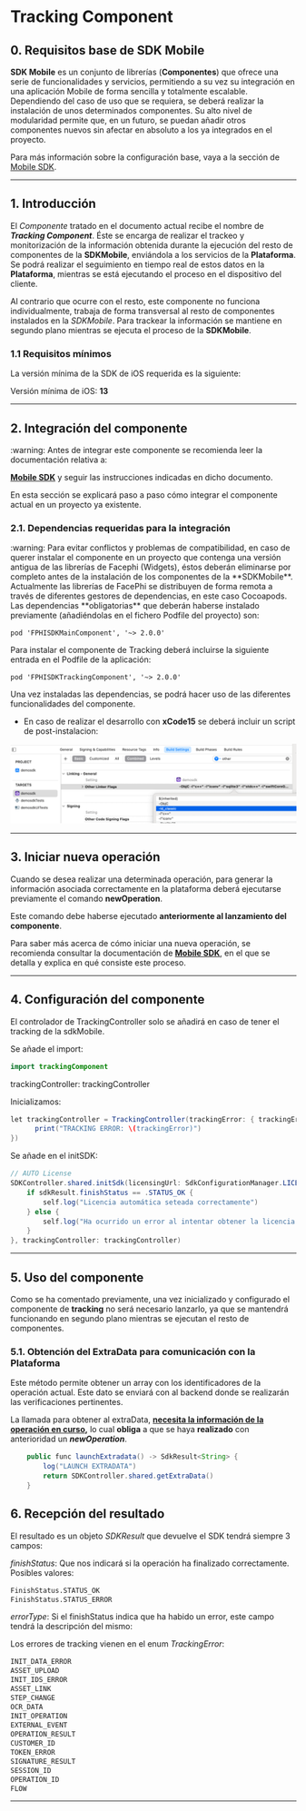 # Tracking Component

## 0. Requisitos base de SDK Mobile

**SDK Mobile** es un conjunto de librerías (**Componentes**) que ofrece una serie de funcionalidades y servicios, permitiendo a su vez su integración en una aplicación Mobile de forma sencilla y totalmente escalable. Dependiendo del caso de uso que se requiera, se deberá realizar la instalación de unos determinados componentes. Su alto nivel de modularidad permite que, en un futuro, se puedan añadir otros componentes nuevos sin afectar en absoluto a los ya integrados en el proyecto.

Para más información sobre la configuración base, vaya a la sección de
<a href="Mobile_SDK"
data-linked-resource-id="2605285492" data-linked-resource-version="11"
data-linked-resource-type="page">Mobile SDK</a>.

---

## 1. Introducción

El _Componente_ tratado en el documento actual recibe el nombre de
**_Tracking Component_**. Éste se encarga de realizar el trackeo y
monitorización de la información obtenida durante la ejecución del resto
de componentes de la **SDKMobile**, enviándola a los servicios de la
**Plataforma**. Se podrá realizar el seguimiento en tiempo real de estos
datos en la **Plataforma**, mientras se está ejecutando el proceso en el
dispositivo del cliente.

Al contrario que ocurre con el resto, este componente no funciona
individualmente, trabaja de forma transversal al resto de componentes
instalados en la _SDKMobile_. Para trackear la información se mantiene
en segundo plano mientras se ejecuta el proceso de la **SDKMobile**.

### 1.1 Requisitos mínimos

La versión mínima de la SDK de iOS requerida es la siguiente:

Versión mínima de iOS: **13**

---

## 2. Integración del componente

<div class="warning">
<span class="warning">:warning:</span> 
Antes de integrar este componente se recomienda leer la documentación
relativa a:

<a href="Mobile_SDK"
data-linked-resource-id="2605285492" data-linked-resource-version="11"
data-linked-resource-type="page"><strong><u>Mobile
SDK</u></strong></a> y seguir las instrucciones indicadas en dicho
documento.

</div>
En esta sección se explicará paso a paso cómo integrar el componente actual en un proyecto ya existente.

### 2.1. Dependencias requeridas para la integración

<div class="warning">
<span class="warning">:warning:</span>
Para evitar conflictos y problemas de compatibilidad, en caso de querer instalar el componente en un proyecto que contenga una versión antigua de las librerías de Facephi (Widgets), éstos deberán eliminarse por completo antes de la instalación de los componentes de la **SDKMobile**.
</div>
Actualmente las librerías de FacePhi se distribuyen de forma remota a través de diferentes gestores de dependencias, en este caso Cocoapods. Las dependencias **obligatorias** que deberán haberse instalado previamente (añadiéndolas en el fichero Podfile del proyecto) son:

```
pod 'FPHISDKMainComponent', '~> 2.0.0'
```

Para instalar el componente de Tracking deberá incluirse la siguiente entrada en el Podfile de la aplicación:

```
pod 'FPHISDKTrackingComponent', '~> 2.0.0'
```

Una vez instaladas las dependencias, se podrá hacer uso de las diferentes funcionalidades del componente.

- En caso de realizar el desarrollo con **xCode15** se deberá incluir un script de post-instalacion:

![Image](/ios/fix_ldClassic.png)

---

## 3. Iniciar nueva operación

Cuando se desea realizar una determinada operación, para generar la
información asociada correctamente en la plataforma deberá ejecutarse
previamente el comando **newOperation**.

Este comando debe haberse ejecutado **anteriormente al lanzamiento del
componente**.

Para saber más acerca de cómo iniciar una nueva operación, se recomienda
consultar la documentación de <a href="Mobile_SDK"
data-linked-resource-id="2605285492" data-linked-resource-version="11"
data-linked-resource-type="page"><strong><u>Mobile
SDK</u></strong></a>, en el que se detalla y explica en qué consiste
este proceso.

---

## 4. Configuración del componente

El controlador de TrackingController solo se añadirá en caso de tener el tracking de la sdkMobile.

Se añade el import:

```java
import trackingComponent
```

trackingController: trackingController

Inicializamos:

```java
let trackingController = TrackingController(trackingError: { trackingError in
      print("TRACKING ERROR: \(trackingError)")
})
```

Se añade en el initSDK:

```java
// AUTO License
SDKController.shared.initSdk(licensingUrl: SdkConfigurationManager.LICENSING_URL, apiKey: SdkConfigurationManager.APIKEY_LICENSING, output: { sdkResult in
    if sdkResult.finishStatus == .STATUS_OK {
        self.log("Licencia automática seteada correctamente")
    } else {
        self.log("Ha ocurrido un error al intentar obtener la licencia: \(sdkResult.errorType)")
    }
}, trackingController: trackingController)
```

---

## 5. Uso del componente

Como se ha comentado previamente, una vez inicializado y configurado el
componente de **tracking** no será necesario lanzarlo, ya que se
mantendrá funcionando en segundo plano mientras se ejecutan el resto de
componentes.

### 5.1. Obtención del ExtraData para comunicación con la Plataforma

Este método permite obtener un array con
los identificadores de la operación actual. Este dato se enviará con al
backend donde se realizarán las verificaciones pertinentes.

La llamada para obtener al extraData, **<u>necesita la información de la
operación en curso</u>,** lo cual **obliga** a que se haya **realizado**
con anterioridad un **_newOperation_**.

```java
    public func launchExtradata() -> SdkResult<String> {
        log("LAUNCH EXTRADATA")
        return SDKController.shared.getExtraData()
    }
```

## 6. Recepción del resultado

El resultado es un objeto _SDKResult_ que devuelve el SDK tendrá siempre 3 campos:

_finishStatus_: Que nos indicará si la operación ha finalizado correctamente. Posibles valores:

```
FinishStatus.STATUS_OK
FinishStatus.STATUS_ERROR
```

_errorType_: Si el finishStatus indica que ha habido un error, este campo tendrá la descripción del mismo:

Los errores de tracking vienen en el enum _TrackingError_:

```
INIT_DATA_ERROR
ASSET_UPLOAD
INIT_IDS_ERROR
ASSET_LINK
STEP_CHANGE
OCR_DATA
INIT_OPERATION
EXTERNAL_EVENT
OPERATION_RESULT
CUSTOMER_ID
TOKEN_ERROR
SIGNATURE_RESULT
SESSION_ID
OPERATION_ID
FLOW
```

---
